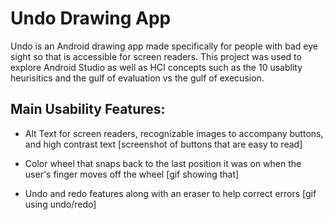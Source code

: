 # Undo Drawing App
Undo is an Android drawing app made specifically for people with bad eye sight so that is accessible for screen readers.
This project was used to explore Android Studio as well as HCI concepts such as the 10 usablity heurisitics and the gulf of evaluation vs the gulf of execusion. 

## Main Usability Features:
* Alt Text for screen readers, recognizable images to accompany buttons, and high contrast text
  [screenshot of buttons that are easy to read]

* Color wheel that snaps back to the last position it was on when the user's finger moves off the wheel
  [gif showing that]

* Undo and redo features along with an eraser to help correct errors
  [gif using undo/redo]
